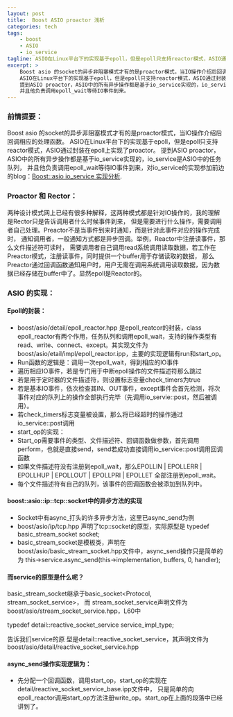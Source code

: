 ```yaml
---
layout: post
title:  Boost ASIO proactor 浅析
categories: tech
tags:
    - boost
    - ASIO
    - io_service
tagline: ASIO在Linux平台下的实现基于epoll，但是epoll只支持reactor模式，ASIO通过封装在epoll上实现了proactor。。
excerpt: >
    Boost asio 的socket的异步非阻塞模式才有的是proactor模式，当IO操作介绍后回调相应的处理函数。
    ASIO在Linux平台下的实现基于epoll，但是epoll只支持reactor模式，ASIO通过封装在epoll上实现了proactor。
    提到ASIO proactor，ASIO中的所有异步操作都是基于io_service实现的，io_service是ASIO中的任务队列，
    并且他负责调用epoll_wait等待IO事件到来。
---
```


### 前情提要：
Boost asio 的socket的异步非阻塞模式才有的是proactor模式，当IO操作介绍后回调相应的处理函数。
ASIO在Linux平台下的实现基于epoll，但是epoll只支持reactor模式，ASIO通过封装在epoll上实现了proactor。
提到ASIO proactor，ASIO中的所有异步操作都是基于io_service实现的，io_service是ASIO中的任务队列，
并且他负责调用epoll_wait等待IO事件到来，对io_service的实现参加前边的blog：[Boost::asio io_service 实现分析](./boostioservice.html).

### Proactor 和 Rector：
两种设计模式网上已经有很多种解释，这两种模式都是针对IO操作的，我的理解是Rector只是告诉调用者什么时候事件到来，
但是需要进行什么操作，需要调用者自己处理。Preactor不是当事件到来时通知，而是针对此事件对应的操作完成时，
通知调用者，一般通知方式都是异步回调。举例，Reactor中注册读事件，那么文件描述符可读时，
需要调用者自己调用read系统调用读取数据，若工作在Preactor模式，注册读事件，同时提供一个buffer用于存储读取的数据，
那么Preactor通过回调函数通知用户时，用户无需在调用系统调用读取数据，因为数据已经存储在buffer中了。显然epoll是Reactor的。

### ASIO 的实现：
#### Epoll的封装：
* boost/asio/detail/epoll_reactor.hpp 是epoll_reatcor的封装，class epoll_reactor有两个作用，任务队列和调用epoll_wait，支持的操作类型有read、write、connect、except。其实现文件为boost/asio/etail/impl/epoll_reactor.ipp，主要的实现逻辑有run和start_op。
* Run函数的逻辑是：调用一次epoll_wait，得到相应的IO事件
* 遍历相应IO事件，若是专门用于中断epoll操作的文件描述符那么跳过
* 若是用于定时器的文件描述符，则设置标志变量check_timers为true
* 若是基本IO事件，依次检查其IN、OUT事件，except事件会首先检测，将次事件对应的队列上的操作全部执行完毕（先调用io_servie::post，然后被调用）。
* 若check_timers标志变量被设置，那么将已经超时的操作通过io_service::post调用
* start_op的实现：
* Start_op需要事件的类型、文件描述符、回调函数做参数，首先调用perform，也就是直接send，send若成功直接调用io_service::post调用回调函数
* 如果文件描述符没有注册到epoll_wait，那么EPOLLIN \| EPOLLERR \| EPOLLHUP \| EPOLLOUT \| EPOLLPRI \| EPOLLET 全部注册到epoll_wait。
* 每个文件描述符有自己的队列，该事件的回调函数会被添加到队列中。

#### boost::asio::ip::tcp::socket中的异步方法的实现
* Socket中有async_打头的许多异步方法，这里已async_send为例
* boost/asio/ip/tcp.hpp 声明了tcp::socket的原型，实际原型是
    typedef basic_stream_socket<tcp> socket;
* basic_stream_socket是模板类，声明在boost/asio/basic_stream_socket.hpp文件中，async_send操作只是简单的为
    this->service.async_send(this->implementation, buffers, 0, handler);

#### 而service的原型是什么呢？

basic_stream_socket继承于basic_socket<Protocol, stream_socket_service>，
而	stream_socket_service声明文件为boost/asio/stream_socket_service.hpp，L60中

typedef detail::reactive_socket_service<Protocol> service_impl_type;

告诉我们service的原	型是detail::reactive_socket_service<tcp>，其声明文件为
boost/asio/detail/reactive_socket_service.hpp
#### async_send操作实现逻辑为：

* 先分配一个回调函数，调用start_op，start_op的实现在detail/reactive_socket_service_base.ipp文件中，
只是简单的向epoll_reactor调用start_op方法注册write_op。start_op在上面的段落中已经讲到了。

